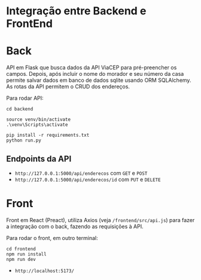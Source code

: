 # Integração entre Backend e FrontEnd

# Back

API em Flask que busca dados da API ViaCEP para pré-preencher os campos. Depois, após incluir o nome do morador e seu número da casa permite salvar dados em banco de dados sqlite usando ORM SQLAlchemy. As rotas da API permitem o CRUD dos endereços.

Para rodar API:

```
cd backend

source venv/bin/activate
.\venv\Scripts\activate

pip install -r requirements.txt
python run.py
```

## Endpoints da API
- `http://127.0.0.1:5000/api/enderecos` com `GET` e `POST`
- `http://127.0.0.1:5000/api/enderecos/id` com `PUT` e `DELETE`

# Front

Front em React (Preact), utiliza Axios (veja `/frontend/src/api.js`) para fazer a integração com o back, fazendo as requisições à API.

Para rodar o front, em outro terminal:
```
cd frontend
npm run install
npm run dev
```

- `http://localhost:5173/`
